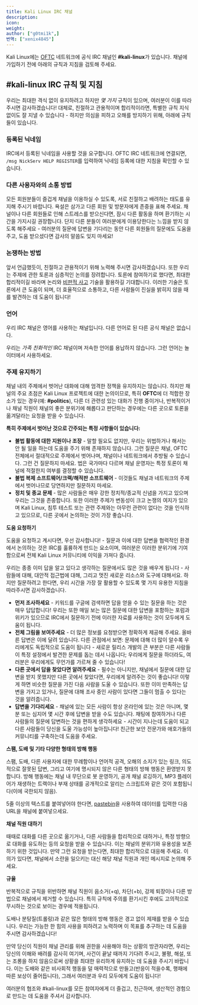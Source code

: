 ```yaml
---
title: Kali Linux IRC 채널
description:
icon:
weight:
author: ["g0tmi1k",]
번역: ["xenix4845"]
---
```


Kali Linux에는 [OFTC](https://oftc.net/) 네트워크에 공식 IRC 채널인 **#kali-linux**가 있습니다. 채널에 가입하기 전에 아래의 규칙과 지침을 검토해 주세요.

## #kali-linux IRC 규칙 및 지침

우리는 최대한 격식 없이 유지하려고 하지만 _몇 가지_ 규칙이 있으며, 여러분이 이를 따라주시면 감사하겠습니다! 대체로, 친절하고 관용적이며 합리적이라면, 특별한 규칙 지식 없이도 잘 지낼 수 있습니다 - 하지만 의심을 피하고 오해를 방지하기 위해, 아래에 규칙들이 있습니다.

### 등록된 닉네임

IRC에서 등록된 닉네임을 사용할 것을 요구합니다. OFTC IRC 네트워크에 연결되면, `/msg NickServ HELP REGISTER`를 입력하여 닉네임 등록에 대한 지침을 확인할 수 있습니다.

### 다른 사용자와의 소통 방법

모든 회원분들이 즐겁게 채널을 이용하실 수 있도록, 서로 친절하고 배려하는 태도를 유지해 주시기 바랍니다. 욕설은 삼가고 다른 회원 및 방문자에게 존중을 표해 주세요. 채널이나 다른 회원들로 인해 스트레스를 받으신다면, 잠시 다른 활동을 하며 환기하는 시간을 가지시길 권장합니다. 단지 다른 분들이 여러분에게 이용당한다는 느낌을 받지 않도록 해주세요 - 여러분의 질문에 답변을 기다리는 동안 다른 회원들의 질문에도 도움을 주고, 도움 받으셨다면 감사의 말씀도 잊지 마세요!

### 논쟁하는 방법

앞서 언급했듯이, 친절하고 관용적이기 위해 노력해 주시면 감사하겠습니다. 또한 우리는 주제에 관한 토론과 심층적인 논의를 장려합니다. 토론에 참여하기로 했다면, 최대한 합리적이길 바라며 논리와 [비판적 사고](https://www.criticalthinking.org/) 기술을 활용하길 기대합니다. 이러한 기술은 토론에서 큰 도움이 되며, 더 효율적으로 소통하고, 다른 사람들이 진실을 밝히지 않을 때를 발견하는 데 도움이 됩니다!

### 언어

우리 IRC 채널은 영어를 사용하는 채널입니다. 다른 언어로 된 다른 공식 채널은 없습니다.

우리는 _가족 친화적인_ IRC 채널이며 저속한 언어를 용납하지 않습니다. 그런 언어는 놀이터에서 사용하세요.

### 주제 유지하기

채널 내의 주제에서 벗어난 대화에 대해 엄격한 정책을 유지하지는 않습니다. 하지만 채널의 주요 초점은 Kali Linux 프로젝트에 대한 논의이므로, 특히 **OFTC**에 더 적합한 장소가 있는 경우(예: **#politics**), 다른 더 관련성 있는 대화가 진행 중이거나, 반복적이거나 채널 직원이 채널의 좋은 분위기에 해롭다고 판단하는 경우에는 다른 곳으로 토론을 옮겨달라는 요청을 받을 수 있습니다.

**특히 주제에서 벗어난 것으로 간주되는 특정 사항들이 있습니다:**

- **불법 활동에 대한 지원이나 조장** - 말할 필요도 없지만, 우리는 위법하거나 해서는 안 될 일을 하는데 도움을 주기 위해 존재하지 않습니다. 그런 질문은 채널, OFTC 전체에서 절대적으로 주제에서 벗어나며, 채널이나 네트워크에서 추방될 수 있습니다. 그런 건 질문하지 마세요. 법은 국가마다 다르며 채널 운영자는 특정 토론이 채널에 적절한지 여부를 결정할 수 있습니다.
- **불법 복제 소프트웨어/크랙/해적판 소프트웨어** - 이것들도 채널과 네트워크의 주제에서 벗어나므로 당연하지만 질문하지 마세요.
- **정치 및 종교 문제** - 많은 사람들은 매우 강한 정치적/종교적 신념을 가지고 있으며 우리는 그것을 존중합니다. 또한 이러한 주제가 변동성이 크고 논쟁의 여지가 있으며 Kali Linux, 침투 테스트 또는 관련 주제와는 아무런 관련이 없다는 것을 인식하고 있으므로, 다른 곳에서 논의하는 것이 가장 좋습니다.

**도움 요청하기**

도움을 요청하고 계시다면, 우선 감사합니다! - 질문과 이에 대한 답변을 협력적인 환경에서 논의하는 것은 IRC를 훌륭하게 만드는 요소이며, 여러분은 이러한 분위기에 기여함으로써 전체 Kali Linux 커뮤니티에 이익을 가져다 줍니다.

우리는 종종 이미 답을 알고 있다고 생각하는 질문에서도 많은 것을 배우게 됩니다 - 사람들에 대해, 대안적 접근법에 대해, 그리고 멋진 새로운 리소스와 도구에 대해서요. 하지만 질문하려고 한다면, 우리 시간을 가장 잘 활용할 수 있도록 몇 가지 유용한 지침을 따라주시면 감사하겠습니다.

- **먼저 조사하세요** - 키워드를 구글에 검색하면 답을 얻을 수 있는 질문을 하는 것은 매우 답답합니다! 우리는 또한 매일 보는 많은 질문에 대한 답변을 포함하는 포럼과 위키가 있으므로 IRC에서 질문하기 전에 이러한 자료를 사용하는 것이 모두에게 도움이 됩니다.
- **전체 그림을 보여주세요** - 더 많은 정보를 요청받으면 정확하게 제공해 주세요. 올바른 답변은 이에 달려 있습니다. 다른 관점에서 보면: 문제에 대해 더 많이 알수록 우리에게도 독립적으로 도움이 됩니다 - 새로운 릴리스 개발의 큰 부분은 다른 사람들이 특정 설정에서 발견한 문제를 돕는 데서 나옵니다; 우리에게 질문을 하더라도, 여러분은 우리에게도 무언가를 가르쳐 줄 수 있습니다!
- **다른 곳에서 답을 찾았다면 알려주세요** - 필수는 아니지만, 채널에서 질문에 대한 답변을 받지 못했지만 다른 곳에서 찾았다면, 우리에게 알려주는 것이 좋습니다! 이렇게 하면 비슷한 질문을 가진 다음 사람을 도울 수 있습니다. 또한 이미 만족하는 답변을 가지고 있거나, 질문에 대해 조사 중인 사람이 있다면 그들이 멈출 수 있다는 것을 알려줍니다.
- **답변을 기다리세요** - 채널에 있는 모든 사람이 항상 온라인에 있는 것은 아니며, 몇 분 또는 심지어 몇 시간 후에 답변을 받을 수도 있습니다. 채팅에 참여하거나 다른 사람들의 질문에 답변하는 것을 편하게 생각하세요 - 시간이 지나는데 도움이 되고 다른 사람들이 당신을 도울 가능성이 높아집니다! 친근한 보안 전문가와 애호가들의 커뮤니티를 구축하는데 도움을 주세요.

**스팸, 도배 및 기타 다양한 형태의 방해 행동**

스팸, 도배, 다른 사용자에 대한 무례함이나 언어적 공격, 오해의 소지가 있는 링크, 의도적으로 잘못된 답변, 그리고 여기에 명시되지 않은 다른 형태의 방해 행동은 환영받지 못합니다. 방해 행동에는 채널 내 무단으로 봇 운영하기, 공개 채널 로깅하기, MP3 플레이어가 재생하는 트랙이나 부재 상태를 공개적으로 알리는 스크립트와 같은 것이 포함됩니다(이에 국한되지 않음).

5줄 이상의 텍스트를 붙여넣어야 한다면, [pastebin](https://pastebin.com/)을 사용하여 데이터를 입력한 다음 URL을 채널에 붙여넣으세요.

**채널 직원 대하기**

때때로 대화를 다른 곳으로 옮기거나, 다른 사람들을 합리적으로 대하거나, 특정 방향으로 대화를 유도하는 등의 요청을 받을 수 있습니다. 이는 채널의 분위기와 유용성을 보존하기 위한 것입니다. 만약 그런 요청을 받는다면, 최대한 합리적으로 대응해 주세요. 이의가 있다면, 채널에서 소란을 일으키는 대신 해당 채널 직원과 개인 메시지로 논의해 주세요.

**규율**

반복적으로 규칙을 위반하면 채널 직원이 음소거(+q), 차단(+b), 강제 퇴장이나 다른 방법으로 채널에서 제거할 수 있습니다. 특히 규칙에 주의를 환기시킨 후에도 고의적으로 무시하는 것으로 보이는 경우에 적용됩니다.

도배나 분탕질(트롤링)과 같은 많은 형태의 방해 행동은 경고 없이 제재를 받을 수 있습니다. 우리는 가능한 한 힘의 사용을 피하려고 노력하며 이 목표를 추구하는 데 도움을 주시면 감사하겠습니다!

만약 당신이 직원이 채널 관리를 위해 권한을 사용해야 하는 상황의 방관자라면, 우리는 당신의 이해와 배려를 감사히 여기며, 사건이 끝날 때까지 기다려 주시고, 불평, 해설, 또는 조롱을 하지 않음으로써 상황을 최대한 유리하게 유지하는 데 도움을 주시기 바랍니다. 이는 도배와 같은 비사회적 행동을 덜 매력적으로 만들고(반응이 적을수록, 행패에 따른 보상이 줄어듭니다), 그래서 여러분과 우리 모두에게 도움이 됩니다!

여러분의 협조와 #kali-linux를 모든 참여자에게 더 즐겁고, 친근하며, 생산적인 경험으로 만드는 데 도움을 주셔서 감사합니다.
